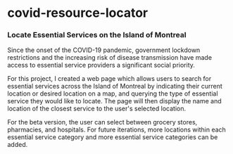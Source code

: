 # covid-resource-locator
### Locate Essential Services on the Island of Montreal

Since the onset of the COVID-19 pandemic, government lockdown restrictions and the increasing risk of disease transmission have made access to essential service providers a significant social priority. 

For this project, I created a web page which allows users to search for essential services across the Island of Montreal by indicating their current location or desired location on a map, and querying the type of essential service they would like to locate. The page will then display the name and location of the closest service to the user's selected location. 

For the beta version, the user can select between grocery stores, pharmacies, and hospitals. For future iterations, more locations within each essential service category and more essential service categories can be added. 
